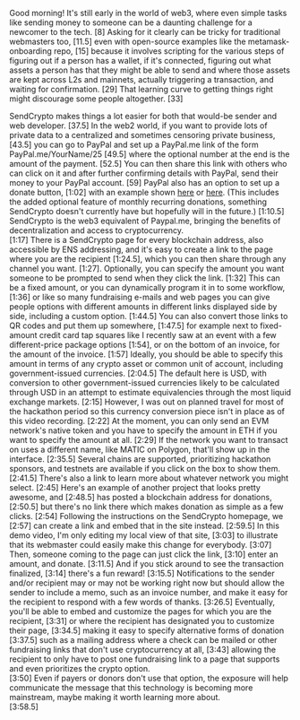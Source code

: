 Good morning! 
It's still early in the world of web3, where even simple tasks like sending money to someone can be a daunting challenge for a newcomer to the tech. [8]
Asking for it clearly can be tricky for traditional webmasters too, [11.5] even with open-source examples like the metamask-onboarding repo, [15] because it involves scripting for the various steps of figuring out if a person has a wallet, if it's connected, figuring out what assets a person has that they might be able to send and where those assets are kept across L2s and mainnets, actually triggering a transaction, and waiting for confirmation. [29] That learning curve to getting things right might discourage some people altogether. 
[33]

SendCrypto makes things a lot easier for both that would-be sender and web developer.
[37.5]
In the web2 world, if you want to provide lots of private data to a centralized and sometimes censoring private business, [43.5]
you can go to PayPal and set up a PayPal.me link of the form PayPal.me/YourName/25 [49.5] where the optional number at the end is the amount of the payment. [52.5] 
You can then share this link with others who can click on it and after further confirming details with PayPal, send their money to your PayPal account. [59] 
PayPal also has an option to set up a donate button, [1:02] with an example shown [here](https://inkscape.org/release/inkscape-0.92.4/windows/64-bit/compressed-7z/dl/)
or [here](https://inkscape.org/support-us/donate/). (This includes the added optional feature of monthly recurring donations, something SendCrypto doesn't currently have but hopefully will in the future.) 
[1:10.5]
SendCrypto is the web3 equivalent of Paypal.me, bringing the benefits of decentralization and access to cryptocurrency.  
[1:17]
There is a SendCrypto page for every blockchain address, also accessible by ENS addressing, and it's easy to create a link to the page where you are the recipient [1:24.5], which you can then share through any channel you want.  [1:27].
Optionally, you can specify the amount you want someone to be prompted to send when they click the link.  [1:32]
This can be a fixed amount, or you can dynamically program it in to some workflow, [1:36] or like so many fundraising e-mails and web pages you can 
give people options with different amounts in different links displayed side by side, including a custom option. 
[1:44.5] 
You can also convert those links to QR codes and put them up somewhere, [1:47.5] for example next to fixed-amount credit card tap squares like I recently saw at an event with a few different-price package options [1:54], or on the bottom of an invoice, for the amount of the invoice. 
[1:57]
Ideally, you should be able to specify this amount in terms of any crypto asset or common unit of account, including government-issued currencies. [2:04.5]
The default here is USD, with conversion to other government-issued currencies likely to be calculated through USD in an attempt to estimate equivalencies through the most liquid exchange markets. [2:15] However, I was out on planned travel for most of the hackathon period so this currency conversion piece isn't in place as of this video recording. [2:22] At the moment, you can only send an EVM network's native token and you have to specify the amount in ETH if you want to specify the amount at all. [2:29] If the network you want to transact on uses a different name, like MATIC on Polygon, that'll show up in the interface.  [2:35.5] Several chains are supported, prioritizing hackathon sponsors, and testnets are available if you click on the box to show them. [2:41.5]
There's also a link to learn more about whatever network you might select.
[2:45]
Here's an example of another project that looks pretty awesome, and [2:48.5] has posted a blockchain address for donations, [2:50.5] but there's no link there which makes donation as simple as a few clicks. [2:54] Following the instructions on the SendCrypto homepage, we [2:57] can create a link and embed that in the site instead. [2:59.5] In this demo video, I'm only editing my local view of that site, [3:03] to illustrate that its webmaster could easily make this change for everybody. [3:07] Then, someone coming to the page can just click the link, [3:10] enter an amount, and donate. [3:11.5] And if you stick around to see the transaction finalized, [3:14] there's a fun reward! [3:15.5]  Notifications to the sender and/or recipient may or may not be working right now but should allow the sender to include a memo, such as an invoice number, and make it easy for the recipient to respond with a few words of thanks.
[3:26.5]
Eventually, you'll be able to embed and customize the pages for which you are the recipient, [3:31] or where the recipient has designated you to customize their page, [3:34.5] 
making it easy to specify alternative forms of donation [3:37.5] such as a mailing address where a check can be mailed or other fundraising links that don't use 
cryptocurrency at all, [3:43] allowing the recipient to only have to post one fundraising link to a page that supports and even prioritizes the crypto option.  
[3:50]
Even if payers or donors don't use that option, the exposure will help communicate the message that this technology is becoming more mainstream, maybe making it worth learning more about.  
[3:58.5]
